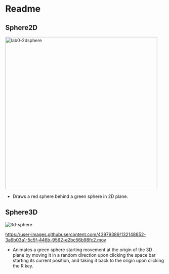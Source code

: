 # Readme

## Sphere2D
<img width="480" alt="lab0-2dsphere" src="https://user-images.githubusercontent.com/43979389/132148860-512caa9b-5e40-43fe-9c16-7a88cb90abe9.png">

* Draws a red sphere behind a green sphere in 2D plane.

## Sphere3D
![3d-sphere](https://user-images.githubusercontent.com/43979389/132148841-ace0d46e-bbcd-4ea7-b674-d9a7f37ca5d9.gif)

https://user-images.githubusercontent.com/43979389/132148852-3a6b03a1-5c5f-446b-9562-e2bc56b98fc2.mov
* Animates a green sphere starting movement at the origin of the 3D plane by moving it in a random direction upon clicking the space bar starting its current position, and taking it back to the origin upon clicking the R key.
